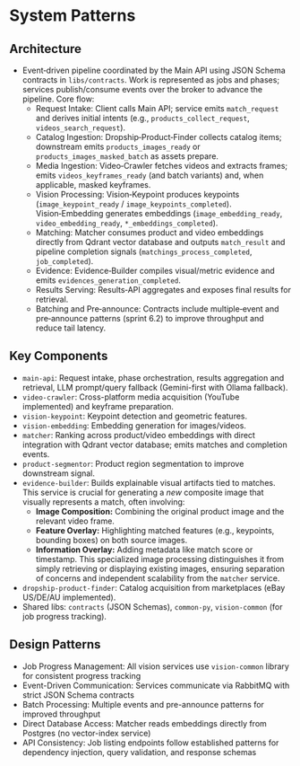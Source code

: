 # System Patterns

## Architecture
- Event‑driven pipeline coordinated by the Main API using JSON Schema contracts in `libs/contracts`. Work is represented as jobs and phases; services publish/consume events over the broker to advance the pipeline. Core flow:
  - Request Intake: Client calls Main API; service emits `match_request` and derives initial intents (e.g., `products_collect_request`, `videos_search_request`).
  - Catalog Ingestion: Dropship‑Product‑Finder collects catalog items; downstream emits `products_images_ready` or `products_images_masked_batch` as assets prepare.
  - Media Ingestion: Video‑Crawler fetches videos and extracts frames; emits `videos_keyframes_ready` (and batch variants) and, when applicable, masked keyframes.
  - Vision Processing: Vision‑Keypoint produces keypoints (`image_keypoint_ready` / `image_keypoints_completed`). Vision‑Embedding generates embeddings (`image_embedding_ready`, `video_embedding_ready`, `*_embeddings_completed`).
  - Matching: Matcher consumes product and video embeddings directly from Qdrant vector database and outputs `match_result` and pipeline completion signals (`matchings_process_completed`, `job_completed`).
  - Evidence: Evidence‑Builder compiles visual/metric evidence and emits `evidences_generation_completed`.
  - Results Serving: Results‑API aggregates and exposes final results for retrieval.
  - Batching and Pre‑announce: Contracts include multiple‑event and pre‑announce patterns (sprint 6.2) to improve throughput and reduce tail latency.

## Key Components
- `main-api`: Request intake, phase orchestration, results aggregation and retrieval, LLM prompt/query fallback (Gemini-first with Ollama fallback).
- `video-crawler`: Cross-platform media acquisition (YouTube implemented) and keyframe preparation.
- `vision-keypoint`: Keypoint detection and geometric features.
- `vision-embedding`: Embedding generation for images/videos.
- `matcher`: Ranking across product/video embeddings with direct integration with Qdrant vector database; emits matches and completion events.
- `product-segmentor`: Product region segmentation to improve downstream signal.
- `evidence-builder`: Builds explainable visual artifacts tied to matches. This service is crucial for generating a *new* composite image that visually represents a match, often involving:
    *   **Image Composition:** Combining the original product image and the relevant video frame.
    *   **Feature Overlay:** Highlighting matched features (e.g., keypoints, bounding boxes) on both source images.
    *   **Information Overlay:** Adding metadata like match score or timestamp.
    This specialized image processing distinguishes it from simply retrieving or displaying existing images, ensuring separation of concerns and independent scalability from the `matcher` service.
- `dropship-product-finder`: Catalog acquisition from marketplaces (eBay US/DE/AU implemented).
- Shared libs: `contracts` (JSON Schemas), `common-py`, `vision-common` (for job progress tracking).

## Design Patterns
- Job Progress Management: All vision services use `vision-common` library for consistent progress tracking
- Event-Driven Communication: Services communicate via RabbitMQ with strict JSON Schema contracts
- Batch Processing: Multiple events and pre-announce patterns for improved throughput
- Direct Database Access: Matcher reads embeddings directly from Postgres (no vector-index service)
- API Consistency: Job listing endpoints follow established patterns for dependency injection, query validation, and response schemas